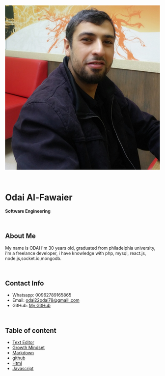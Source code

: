 
![img](assesst/myphoto.jpg)

<br/>

# Odai Al-Fawaier

**Software Engineering**


<br/>

## About Me

My name is ODAI i'm 30 years old, graduated from philadelphia university, i'm a freelance developer, i have knowledge with php, mysql, react.js, node.js,socket.io,mongodb.

<br/>

## Contact Info

* Whatsapp: 00962789165865
* Email: odai22odai78@gmaill.com
* GitHub: [My GitHub](https://github.com/odai1990)

<br/>

## Table of content


* [Text Editor](Read_lab01.md) 
* [Growth Mindset](Lab_02a.md) 
* [Markdown](Read_02a.md) 
* [github](Read_02b.md) 
* [Html](Read_03.md) 
* [Javascript](Read_3.md) 

<!-- * Read: lab 01 | [read](Read_lab01.md) |
* Lab: 02a | [lab](Lab_02a.md) |
* Read: 02a | [read](Read_02a.md) |
* Read: 02b | [read](Read_02b.md) |
* Read: 03 | [read](Read_03.md) | -->


